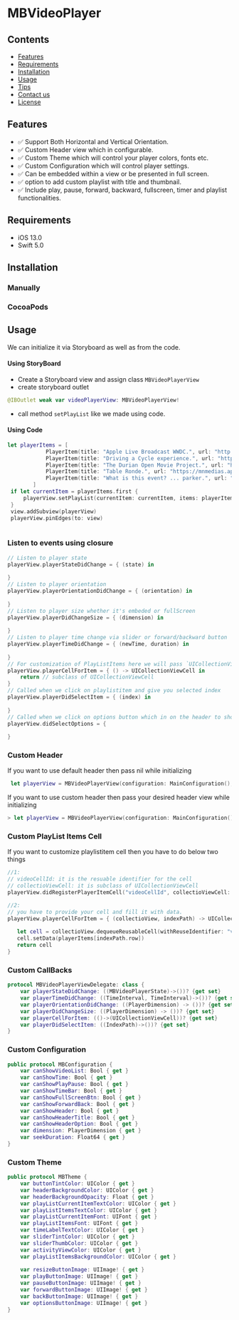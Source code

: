 # MBVideoPlayer

## Contents
- [Features](#features)
- [Requirements](#requirements)
- [Installation](#installation)
- [Usage](#usage)
- [Tips](#tips)
- [Contact us](#contact-us)
- [License](#license)

## Features

 - ✅ Support Both Horizontal and Vertical Orientation. 
 - ✅ Custom Header view which in configurable.
 - ✅ Custom Theme which will control your player colors, fonts etc.
 - ✅ Custom Configuration which will control player settings.
 - ✅ Can be embedded within a view or be presented in full screen.
 - ✅ option to add custom playlist with title and thumbnail.
 - ✅ Include play, pause, forward, backward, fullscreen, timer and playlist functionalities.

## Requirements

- iOS 13.0
- Swift 5.0

## Installation

### Manually


### CocoaPods


## Usage

We can initialize it via Storyboard as well as from the code.

#### Using StoryBoard

- Create a Storyboard view and assign class `MBVideoPlayerView`
- create storyboard outlet
```swift
@IBOutlet weak var videoPlayerView: MBVideoPlayerView!
```
- call method `setPlayList` like we made using code.

#### Using Code

``` swift
let playerItems = [
            PlayerItem(title: "Apple Live Broadcast WWDC.", url: "http://qthttp.apple.com.edgesuite.net/1010qwoeiuryfg/sl.m3u8", thumbnail: "1"),
            PlayerItem(title: "Driving a Cycle experience.", url: "https://content.jwplatform.com/manifests/yp34SRmf.m3u8", thumbnail: "2"),
            PlayerItem(title: "The Durian Open Movie Project.", url: "https://bitdash-a.akamaihd.net/content/sintel/hls/playlist.m3u8", thumbnail: "3"),
            PlayerItem(title: "Table Ronde.", url: "https://mnmedias.api.telequebec.tv/m3u8/29880.m3u8", thumbnail: "4"),
            PlayerItem(title: "What is this event? ... parker.", url: "https://bitdash-a.akamaihd.net/content/MI201109210084_1/m3u8s/f08e80da-bf1d-4e3d-8899-f0f6155f6efa.m3u8", thumbnail: "5")
        ]
 if let currentItem = playerItems.first {
     playerView.setPlayList(currentItem: currentItem, items: playerItems, fullScreenView: view)
 }
 view.addSubview(playerView)
 playerView.pinEdges(to: view)
 
```

### Listen to events using closure

``` swift
// Listen to player state
playerView.playerStateDidChange = { (state) in
            
}
// Listen to player orientation
playerView.playerOrientationDidChange = { (orientation) in
        
}
// Listen to player size whether it's embeded or fullScreen
playerView.playerDidChangeSize = { (dimension) in
            
}
// Listen to player time change via slider or forward/backward button
playerView.playerTimeDidChange = { (newTime, duration) in
            
}
// For customization of PlayListItems here we will pass `UICollectionViewCell` which will represent each playlistitem
playerView.playerCellForItem = { () -> UICollectionViewCell in
    return // subclass of UICollectionViewCell
}
// Called when we click on playlistitem and give you selected index
playerView.playerDidSelectItem = { (index) in
            
}
// Called when we click on options button which in on the header to show different options to user
playerView.didSelectOptions = {
            
}

```        
### Custom Header

If you want to use default header then pass nil while initializing
```swift
 let playerView = MBVideoPlayerView(configuration: MainConfiguration(), theme: MainTheme(), header: nil)
``` 
If you want to use custom header then pass your desired header view while initializing
```swift
> let playerView = MBVideoPlayerView(configuration: MainConfiguration(), theme: MainTheme(), header: CustomView())
```
### Custom PlayList Items Cell

If you want to customize playlistitem cell then you have to do below two things
```swift
//1:
// videoCellId: it is the resuable identifier for the cell
// collectioViewCell: it is subclass of UICollectionViewCell
playerView.didRegisterPlayerItemCell("videoCellId", collectioViewCell: VideoCollectionViewCell.self)

//2:
// you have to provide your cell and fill it with data.
playerView.playerCellForItem = { (collectioView, indexPath) -> UICollectionViewCell in
   
   let cell = collectioView.dequeueReusableCell(withReuseIdentifier: "videoCellId1", for: indexPath) as! VideoCollectionViewCell
   cell.setData(playerItems[indexPath.row])
   return cell
}
```
### Custom CallBacks

```swift
protocol MBVideoPlayerViewDelegate: class {
    var playerStateDidChange: ((MBVideoPlayerState)->())? {get set}
    var playerTimeDidChange: ((TimeInterval, TimeInterval)->())? {get set}
    var playerOrientationDidChange: ((PlayerDimension) -> ())? {get set}
    var playerDidChangeSize: ((PlayerDimension) -> ())? {get set}
    var playerCellForItem: (()->(UICollectionViewCell))? {get set}
    var playerDidSelectItem: ((IndexPath)->())? {get set}
}
```
### Custom Configuration

```swift
public protocol MBConfiguration {
    var canShowVideoList: Bool { get }
    var canShowTime: Bool { get }
    var canShowPlayPause: Bool { get }
    var canShowTimeBar: Bool { get }
    var canShowFullScreenBtn: Bool { get }
    var canShowForwardBack: Bool { get }
    var canShowHeader: Bool { get }
    var canShowHeaderTitle: Bool { get }
    var canShowHeaderOption: Bool { get }
    var dimension: PlayerDimension { get }
    var seekDuration: Float64 { get }
}
```

### Custom Theme

```swift
public protocol MBTheme {
    var buttonTintColor: UIColor { get }
    var headerBackgroundColor: UIColor { get }
    var headerBackgroundOpacity: Float { get }
    var playListCurrentItemTextColor: UIColor { get }
    var playListItemsTextColor: UIColor { get }
    var playListCurrentItemFont: UIFont { get }
    var playListItemsFont: UIFont { get }
    var timeLabelTextColor: UIColor { get }
    var sliderTintColor: UIColor { get }
    var sliderThumbColor: UIColor { get }
    var activityViewColor: UIColor { get }
    var playListItemsBackgroundColor: UIColor { get }
    
    var resizeButtonImage: UIImage! { get }
    var playButtonImage: UIImage! { get }
    var pauseButtonImage: UIImage! { get }
    var forwardButtonImage: UIImage! { get }
    var backButtonImage: UIImage! { get }
    var optionsButtonImage: UIImage! { get }
}
```







